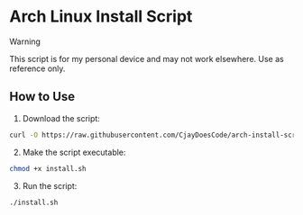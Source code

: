 # Arch Linux Install Script

> [!WARNING]
> This script is for my personal device and may not work elsewhere. Use as reference only.

## How to Use

1. Download the script:

```bash
curl -O https://raw.githubusercontent.com/CjayDoesCode/arch-install-scripts/main/install.sh
```

2. Make the script executable:

```bash
chmod +x install.sh
```

3. Run the script:

```bash
./install.sh
```